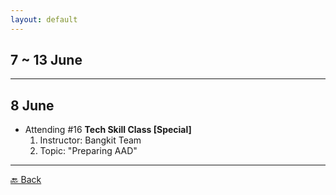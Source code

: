 ```yaml
---
layout: default
---
```


## 7 ~ 13 June
* * *

8 June
---
- Attending #16 **Tech Skill Class [Special]**
    1. Instructor: Bangkit Team
    1. Topic: "Preparing AAD"

* * *
[🔙 Back](./../)
